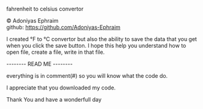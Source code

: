 fahrenheit to celsius convertor

© Adoniyas Ephraim</br>
github: https://github.com/Adoniyas-Ephraim 

I created °F to °C convertor but also the ability to save the data that you get when you click the save button. I hope this help you understand how to open file, create a file, write in that file.

-------- READ ME --------

everything is in comment(#) so you will know what the code do.

I appreciate that you downloaded my code.

Thank You and have a wonderfull day
